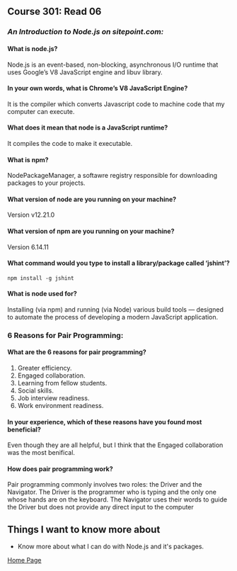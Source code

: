 ## **Course 301: Read 06**


### **An Introduction to Node.js on sitepoint.com*:*
#### **What is node.js?**
Node.js is an event-based, non-blocking, asynchronous I/O runtime that uses Google’s V8 JavaScript engine and libuv library.

#### **In your own words, what is Chrome’s V8 JavaScript Engine?**
It is the compiler which converts Javascript code to machine code that my computer can execute.

#### **What does it mean that node is a JavaScript runtime?**
It compiles the code to make it executable.

#### **What is npm?**
NodePackageManager, a softawre registry responsible for downloading packages to your projects.

#### **What version of node are you running on your machine?**
Version v12.21.0

#### **What version of npm are you running on your machine?**
Version 6.14.11

#### **What command would you type to install a library/package called ‘jshint’?**
    npm install -g jshint

#### **What is node used for?**
Installing (via npm) and running (via Node) various build tools — designed to automate the process of developing a modern JavaScript application.


### **6 Reasons for Pair Programming:**
#### **What are the 6 reasons for pair programming?**
1. Greater efficiency.
2. Engaged collaboration.
3. Learning from fellow students.
4. Social skills.
5. Job interview readiness.
6. Work environment readiness.

#### **In your experience, which of these reasons have you found most beneficial?**
Even though they are all helpful, but I think that the Engaged collaboration was the most benifical.

#### **How does pair programming work?**
Pair programming commonly involves two roles: the Driver and the Navigator. The Driver is the programmer who is typing and the only one whose hands are on the keyboard. The Navigator uses their words to guide the Driver but does not provide any direct input to the computer

## Things I want to know more about
+ Know more about what I can do with Node.js and it's packages.



[Home Page](../README.md)
